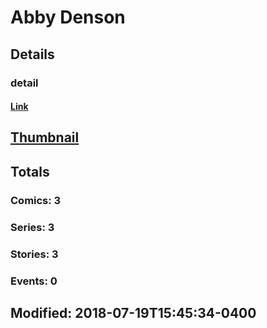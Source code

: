 # Abby  Denson 
## Details
### detail
#### [Link](http://marvel.com/comics/creators/7857/abby_denson?utm_campaign=apiRef&utm_source=225578a89fc76f3d20fbffda5d17a88d)
## [Thumbnail](http://i.annihil.us/u/prod/marvel/i/mg/b/40/image_not_available.jpg)
## Totals
### Comics: 3
### Series: 3
### Stories: 3
### Events: 0
## Modified: 2018-07-19T15:45:34-0400